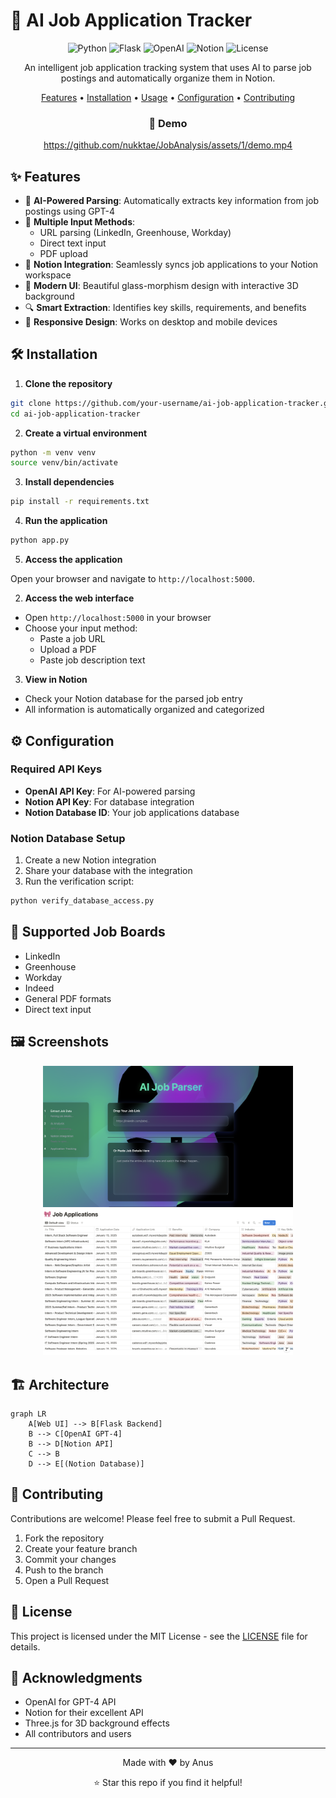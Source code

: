 # 🚀 AI Job Application Tracker

<div align="center">

![Python](https://img.shields.io/badge/Python-3.9%2B-blue?style=for-the-badge&logo=python)
![Flask](https://img.shields.io/badge/Flask-2.0%2B-green?style=for-the-badge&logo=flask)
![OpenAI](https://img.shields.io/badge/OpenAI-GPT--4-orange?style=for-the-badge&logo=openai)
![Notion](https://img.shields.io/badge/Notion-API-black?style=for-the-badge&logo=notion)
![License](https://img.shields.io/badge/License-MIT-purple?style=for-the-badge)

An intelligent job application tracking system that uses AI to parse job postings and automatically organize them in Notion.

[Features](#✨-features) • [Installation](#🛠️-installation) • [Usage](#💡-usage) • [Configuration](#⚙️-configuration) • [Contributing](#🤝-contributing)

### 🎥 Demo

https://github.com/nukktae/JobAnalysis/assets/1/demo.mp4

</div>

## ✨ Features

- 🤖 **AI-Powered Parsing**: Automatically extracts key information from job postings using GPT-4
- 📝 **Multiple Input Methods**: 
  - URL parsing (LinkedIn, Greenhouse, Workday)
  - Direct text input
  - PDF upload
- 🔄 **Notion Integration**: Seamlessly syncs job applications to your Notion workspace
- 🎨 **Modern UI**: Beautiful glass-morphism design with interactive 3D background
- 🔍 **Smart Extraction**: Identifies key skills, requirements, and benefits
- 📱 **Responsive Design**: Works on desktop and mobile devices

## 🛠️ Installation

1. **Clone the repository**

```bash
git clone https://github.com/your-username/ai-job-application-tracker.git
cd ai-job-application-tracker
```

2. **Create a virtual environment**

```bash
python -m venv venv
source venv/bin/activate
```

3. **Install dependencies**

```bash
pip install -r requirements.txt
```

4. **Run the application**

```bash
python app.py
```

5. **Access the application**

Open your browser and navigate to `http://localhost:5000`.

2. **Access the web interface**
- Open `http://localhost:5000` in your browser
- Choose your input method:
  - Paste a job URL
  - Upload a PDF
  - Paste job description text

3. **View in Notion**
- Check your Notion database for the parsed job entry
- All information is automatically organized and categorized

## ⚙️ Configuration

### Required API Keys

- **OpenAI API Key**: For AI-powered parsing
- **Notion API Key**: For database integration
- **Notion Database ID**: Your job applications database

### Notion Database Setup

1. Create a new Notion integration
2. Share your database with the integration
3. Run the verification script:

```bash
python verify_database_access.py
```

## 🎯 Supported Job Boards

- LinkedIn
- Greenhouse
- Workday
- Indeed
- General PDF formats
- Direct text input

## 🖼️ Screenshots

<div align="center">
<img src="docs/images/screenshot1.png" alt="Main Interface" width="400"/>
<img src="docs/images/screenshot2.png" alt="Parsing Result" width="400"/>
</div>

## 🏗️ Architecture

```mermaid
graph LR
    A[Web UI] --> B[Flask Backend]
    B --> C[OpenAI GPT-4]
    B --> D[Notion API]
    C --> B
    D --> E[(Notion Database)]
```

## 🤝 Contributing

Contributions are welcome! Please feel free to submit a Pull Request.

1. Fork the repository
2. Create your feature branch
3. Commit your changes
4. Push to the branch
5. Open a Pull Request

## 📄 License

This project is licensed under the MIT License - see the [LICENSE](LICENSE) file for details.

## 🙏 Acknowledgments

- OpenAI for GPT-4 API
- Notion for their excellent API
- Three.js for 3D background effects
- All contributors and users

---

<div align="center">
Made with ❤️ by Anus

⭐ Star this repo if you find it helpful!
</div>

